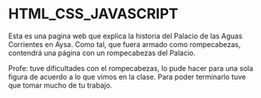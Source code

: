 # HTML_CSS_JAVASCRIPT
Esta es una pagina web que explica la historia del Palacio de las Aguas Corrientes en Aysa. Como tal, que fuera armado como rompecabezas, contendrá una página con un rompecabezas del Palacio.

Profe: tuve dificultades con el rompecabezas, lo pude hacer para una sola figura de acuerdo a lo que vimos en la clase. Para poder terminarlo tuve que tomar mucho de tu trabajo. 
